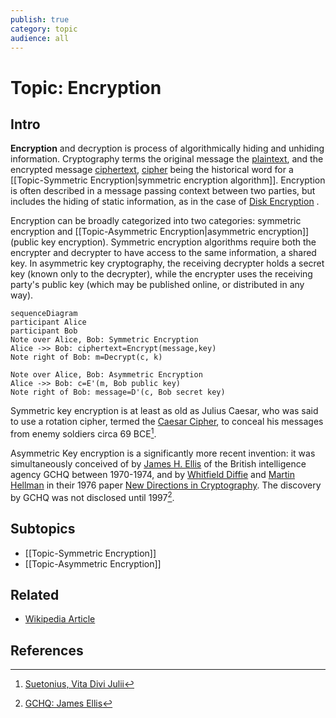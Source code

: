 ```yaml
---
publish: true
category: topic
audience: all
---
```

# Topic: Encryption
## Intro
**Encryption** and decryption is process of algorithmically hiding and unhiding information. Cryptography terms the original message the [plaintext](https://en.wikipedia.org/wiki/Plaintext), and the encrypted message [ciphertext](https://en.wikipedia.org/wiki/Ciphertext), [cipher](https://en.wikipedia.org/wiki/Cipher) being the historical word for a [[Topic-Symmetric Encryption|symmetric encryption algorithm]]. Encryption is often described in a message passing context between two parties, but includes the hiding of static information, as in the case of [Disk Encryption](https://en.wikipedia.org/wiki/Disk_encryption) .

Encryption can be broadly categorized into two categories: symmetric encryption and [[Topic-Asymmetric Encryption|asymmetric encryption]] (public key encryption). Symmetric encryption algorithms require both the encrypter and decrypter to have access to the same information, a shared key. In asymmetric key cryptography, the receiving decrypter holds a secret key (known only to the decrypter), while the encrypter uses the receiving party's public key (which may be published online, or distributed in any way). 

```mermaid
sequenceDiagram
participant Alice
participant Bob
Note over Alice, Bob: Symmetric Encryption
Alice ->> Bob: ciphertext=Encrypt(message,key)
Note right of Bob: m=Decrypt(c, k)

Note over Alice, Bob: Asymmetric Encryption
Alice ->> Bob: c=E'(m, Bob public key)
Note right of Bob: message=D'(c, Bob secret key)
```

Symmetric key encryption is at least as old as Julius Caesar, who was said to use a rotation cipher, termed the [Caesar Cipher](https://en.wikipedia.org/wiki/Caesar_cipher), to conceal his messages from enemy soldiers circa 69 BCE[^1].

Asymmetric Key encryption is a significantly more recent invention: it was simultaneously conceived of by [James H. Ellis](https://en.wikipedia.org/wiki/James_H._Ellis) of the British intelligence agency GCHQ between 1970-1974, and by [Whitfield Diffie](https://en.wikipedia.org/wiki/Whitfield_Diffie) and [Martin Hellman](https://en.wikipedia.org/wiki/Martin_Hellman) in their 1976 paper [New Directions in Cryptography](https://ieeexplore.ieee.org/document/1055638). The discovery by GCHQ was not disclosed until 1997[^2].

## Subtopics
- [[Topic-Symmetric Encryption]]
- [[Topic-Asymmetric Encryption]]

## Related
- [Wikipedia Article](https://en.wikipedia.org/wiki/Encryption)

## References
[^1]: [Suetonius, Vita Divi Julii](http://thelatinlibrary.com/suetonius/suet.caesar.html#56)
[^2]: [GCHQ: James Ellis](https://www.gchq.gov.uk/person/james-ellis)